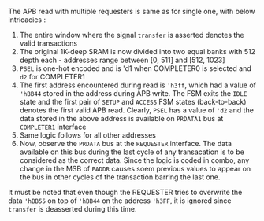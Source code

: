 The APB read with multiple requesters is same as for single one, with below intricacies : 

1. The entire window where the signal `transfer` is asserted denotes the valid transactions
2. The original 1K-deep SRAM is now divided into two equal banks with 512 depth each - addresses range between [0, 511] and [512, 1023]
3. `PSEL` is one-hot encoded and is 'd1 when COMPLETER0 is selected and `d2` for COMPLETER1
4. The first address encountered during read is `'h3ff`, which had a value of `'hBB44` stored in the address during APB write. The FSM exits the `IDLE` state and the first pair of `SETUP` and `ACCESS` FSM states (back-to-back) denotes the first valid APB read. Clearly, `PSEL` has a value of `'d2` and the data stored in the above address is available on `PRDATA1` bus at `COMPLETER1` interface
5. Same logic follows for all other addresses
6. Now, observe the `PRDATA` bus at the `REQUESTER` interface. The data available on this bus during the last cycle of any transacation is to be considered as the correct data. Since the logic is coded in combo, any change in the MSB of `PADDR` causes soem previous values to appear on the bus in other cycles of the transaction barring the last one.

It must be noted that even though the REQUESTER tries to overwrite the data `'hBB55` on top of `'hBB44` on the address `'h3FF`, it is ignored since `transfer` is deasserted during this time.